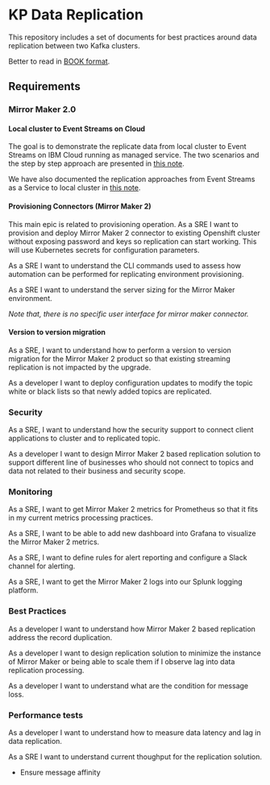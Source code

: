 # KP Data Replication

This repository includes a set of documents for best practices around data replication between two Kafka clusters. 

Better to read in [BOOK format](https://jbcodeforce.github.io/kp-data-replication).

## Requirements

### Mirror Maker 2.0

#### Local cluster to Event Streams on Cloud

The goal is to demonstrate the replicate data from local cluster to Event Streams on IBM Cloud running as managed service. The two scenarios and the step by step approach are presented in [this note](https://jbcodeforce.github.io/kp-data-replication/local-to-es).

We have also documented the replication approaches from Event Streams as a Service to local cluster in [this note](https://jbcodeforce.github.io/kp-data-replication/es-to-local).

#### Provisioning Connectors (Mirror Maker 2)

This main epic is related to provisioning operation. As a SRE I want to provision and deploy Mirror Maker 2 connector to existing Openshift cluster without exposing password and keys so replication can start working. This will use Kubernetes secrets for configuration parameters. 

As a SRE I want to understand the CLI commands used to assess how automation can be performed for replicating environment provisioning.

As a SRE I want to understand the server sizing for the Mirror Maker environment.

*Note that, there is no specific user interface for mirror maker connector.*

#### Version to version migration

As a SRE, I want to understand how to perform a version to version migration for the Mirror Maker 2 product so that existing streaming replication is not impacted by the upgrade.

As a developer I want to deploy configuration updates to modify the topic white or black lists so that newly added topics are replicated.

### Security

As a SRE, I want to understand how the security support to connect client applications to cluster and to replicated topic.

As a developer I want to design Mirror Maker 2 based replication solution to support different line of businesses who should not connect to topics and data not related to their business and security scope.

### Monitoring

As a SRE, I want to get Mirror Maker 2 metrics for Prometheus so that it fits in my current metrics processing practices.

As a SRE, I want to be able to add new dashboard into Grafana to visualize the Mirror Maker 2 metrics.

As a SRE, I want to define rules for alert reporting and configure a Slack channel for alerting.

As a SRE, I want to get the Mirror Maker 2 logs into our Splunk logging platform.

### Best Practices

As a developer I want to understand how Mirror Maker 2 based replication address the record duplication.

As a developer I want to design replication solution to minimize the instance of Mirror Maker or being able to scale them if I observe lag into data replication processing.

As a developer I want to understand what are the condition for message loss.

### Performance  tests

As a developer I want to understand how to measure data latency and lag in data replication.

As a SRE I want to understand current thoughput for the replication solution.

* Ensure message affinity
